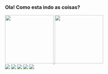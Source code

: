 ### Ola! Como esta indo as coisas? 


<!--
**lucianosavi/lucianosavi** is a ✨ _special_ ✨ repository because its `README.md` (this file) appears on your GitHub profile.

Here are some ideas to get you started:

- 🔭 Foursys
- 🌱 Cursando ADS
- 👯 I’m looking to collaborate on ...
- 🤔 I’m looking for help with ...
- 💬 Qualquer coisa, se não souber, nós achamos a resposta
- 📫 
- 😄 Pronouns: ...
- ⚡ Fun fact: ...
--><div>
<a href="https://github.com/DanielsOfficial0102">
<img height="160em" src="https://github-readme-stats.vercel.app/api?username=lucianosavi&show_icons=true&theme=radical&include_all_commits=true&count_private=true"/>
<img height="160em" src="https://github-readme-stats.vercel.app/api/top-langs/?username=lucianosavi&layout=compact&langs_count=7&theme=radical"/>
</div>
<a href="https://www.instagram.com/lourencosavi/" target="_blank"><img src="https://i.ibb.co/PFj2Rjd/instagram.png"target="_blank"></a>
<a href="https://www.facebook.com/luciano.lourencosavi/"target="_blank"><img src="https://encrypted-tbn0.gstatic.com/images?q=tbn:ANd9GcR_xUFTZ9m5OOf36rdo8_90RD83oZxs3M5NAdnFCOUgCdbrf133FzN0ycKwYOtI0Goz5Zg&usqp=CAU"target="_blank"></a>
<a href="https://www.linkedin.com/in/luciano-louren%C3%A7o-savi-53aa4b89/" target="_blank"><img src="https://img.shields.io/badge/-LinkedIn-%230077B5?style=for-the-badge&logo=linkedin&logoColor=white"target="_blank"></a>
<a href="https://open.spotify.com/playlist/37i9dQZF1EUMDoJuT8yJsl?si=cbbf2c178b7c4c54" target="_blank"><img src="https://img.shields.io/badge/Spotify-1ED760?&style=for-the-badge&logo=spotify&logoColor=white"target="_blank"></a>
<a href="https://steamcommunity.com/profiles/76561198135147597" target="_blank"><img src="https://tm.ibxk.com.br/2020/09/16/16194009735703.jpg?ims=704x264"target="_blank"></a>

 </div>
